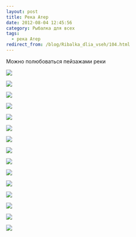 ```yaml
---
layout: post
title: Река Атер
date: 2012-08-04 12:45:56
category: Рыбалка для всех
tags:
  - река Атер
redirect_from: /blog/Ribalka_dlia_vseh/104.html
---
```

Можно полюбоваться пейзажами реки

![](/uploads/images/topic/2012/08/04/168ac419ca.jpg)

![](/uploads/images/topic/2012/08/04/3de6983f27.jpg)

![](/uploads/images/topic/2012/08/04/44efa77d25.jpg)

![](/uploads/images/topic/2012/08/04/14c04cc7da.jpg)

![](/uploads/images/topic/2012/08/04/28acca5540.jpg)

![](/uploads/images/topic/2012/08/06/07376fc783.jpg)

![](/uploads/images/topic/2012/08/06/7465f1637c.jpg)

![](/uploads/images/topic/2012/08/06/399ce10b3b.jpg)

![](/uploads/images/topic/2012/08/06/883a0c8264.jpg)

![](/uploads/images/topic/2012/08/06/18b250cbc5.jpg)

![](/uploads/images/topic/2012/08/06/de8100a118.jpg)

![](/uploads/images/topic/2012/08/06/a864e5e4b6.jpg)

![](/uploads/images/topic/2012/08/06/51bd4c23da.jpg)

![](/uploads/images/topic/2012/08/06/6ca0a4d966.jpg)

![](/uploads/images/topic/2012/08/06/1631202177.jpg)
